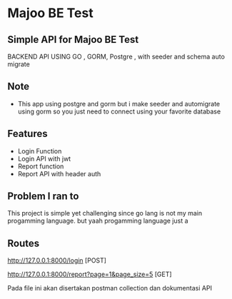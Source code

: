 # Majoo BE Test
## Simple API for Majoo BE Test


BACKEND API USING GO , GORM, Postgre , with seeder and schema auto migrate


## Note
- This app using postgre and gorm but i make seeder and automigrate using gorm so you just need to connect using your favorite database


## Features

- Login Function
- Login API with  jwt
- Report function
- Report API with header auth


## Problem I ran to
This project is simple yet challenging since go lang is not my main progamming language.
but yaah progamming language just a 


## Routes 
http://127.0.0.1:8000/login [POST]

http://127.0.0.1:8000/report?page=1&page_size=5 [GET]

Pada file ini akan disertakan postman collection dan dokumentasi API

